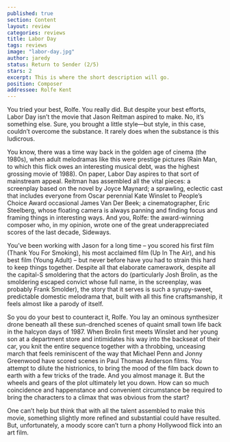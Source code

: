 ```yaml
---
published: true
section: Content
layout: review
categories: reviews
title: Labor Day
tags: reviews
image: "labor-day.jpg"
author: jaredy
status: Return to Sender (2/5)
stars: 2
excerpt: This is where the short description will go.
position: Composer
addressee: Rolfe Kent
---
```


You tried your best, Rolfe. You really did. But despite your best efforts, Labor Day isn’t the movie that Jason Reitman aspired to make. No, it’s something else. Sure, you brought a little style—but style, in this case, couldn’t overcome the substance. It rarely does when the substance is this ludicrous. 

You know, there was a time way back in the golden age of cinema (the 1980s), when adult melodramas like this were prestige pictures (Rain Man, to which this flick owes an interesting musical debt, was the highest grossing movie of 1988). On paper, Labor Day aspires to that sort of mainstream appeal. Reitman has assembled all the vital pieces: a screenplay based on the novel by Joyce Maynard; a sprawling, eclectic cast that includes everyone from Oscar perennial Kate Winslet to People’s Choice Award occasional James Van Der Beek; a cinematographer, Eric Steelberg, whose floating camera is always panning and finding focus and framing things in interesting ways. And you, Rolfe: the award-winning composer who, in my opinion, wrote one of the great underappreciated scores of the last decade, Sideways. 

You’ve been working with Jason for a long time – you scored his first film (Thank You For Smoking), his most acclaimed film (Up In The Air), and his best film (Young Adult) – but never before have you had to strain this hard to keep things together. Despite all that elaborate camerawork, despite all the capital-S smoldering that the actors do (particularly Josh Brolin, as the smoldering escaped convict whose full name, in the screenplay, was probably Frank Smolder), the story that it serves is such a syrupy-sweet, predictable domestic melodrama that, built with all this fine craftsmanship, it feels almost like a parody of itself.

So you do your best to counteract it, Rolfe. You lay an ominous synthesizer drone beneath all these sun-drenched scenes of quaint small town life back in the halcyon days of 1987. When Brolin first meets Winslet and her young son at a department store and intimidates his way into the backseat of their car, you knit the entire sequence together with a throbbing, unceasing march that feels reminiscent of the way that Michael Penn and Jonny Greenwood have scored scenes in Paul Thomas Anderson films. You attempt to dilute the histrionics, to bring the mood of the film back down to earth with a few tricks of the trade. And you almost manage it. But the wheels and gears of the plot ultimately let you down. How can so much coincidence and happenstance and convenient circumstance be required to bring the characters to a climax that was obvious from the start?  

One can’t help but think that with all the talent assembled to make this movie, something slightly more refined and substantial could have resulted. But, unfortunately, a moody score can’t turn a phony Hollywood flick into an art film.